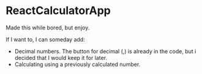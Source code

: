 # ReactCalculatorApp
Made this while bored, but enjoy.

If I want to, I can someday add:
- Decimal numbers. The button for decimal (,) is already in the code, but i decided that I would keep it for later.
- Calculating using a previously calculated number.

